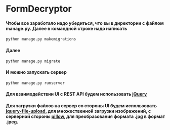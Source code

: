 # FormDecryptor
#### Чтобы все заработало надо убедиться, что вы в директории с файлом manage.py. Далее в командной строке надо написать 
```python manage.py makemigrations```
#### Далее
```python manage.py migrate```
#### И можно запускать сервер
```python manage.py runserver```
#### Для взаимодействии UI с REST API будем использовать [jQuery](https://github.com/jquery/jquery)
#### Для загрузки файлов на сервер со стороны UI будем использовать [jquery-file-upload](https://github.com/blueimp/jQuery-File-Upload), для множественной загрузки изображений, с серверной стороны [pillow](https://github.com/python-pillow/Pillow), для преобразования формата .jpg в формат .jpeg.
